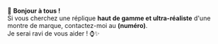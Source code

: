 👋 **Bonjour à tous !**  
Si vous cherchez une réplique **haut de gamme et ultra-réaliste** d'une montre de marque, contactez-moi au **(numéro)**.  
Je serai ravi de vous aider ! ⌚✨  
